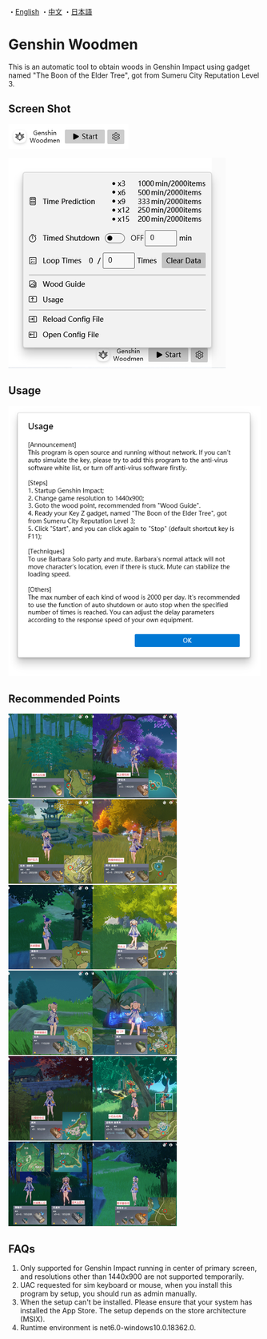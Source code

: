 ・[English](README.md) ・[中文](README.zh.md) ・[日本語](README.jp.md)

# Genshin Woodmen

This is an automatic tool to obtain woods in Genshin Impact using gadget named "The Boon of the Elder Tree", got from Sumeru City Reputation Level 3.

## Screen Shot

![](assets/image1.en.png)

![](assets/image2.en.png)

## Usage

![](assets/image3.en.png)

## Recommended Points

![usage](src/GenshinWoodmen/Resources/usage.jpg)



## FAQs

1. Only supported for Genshin Impact running in center of primary screen, and resolutions other than 1440x900 are not supported temporarily.
2. UAC requested for sim keyboard or mouse, when you install this program by setup, you should run as admin manually.
3. When the setup can't be installed. Please ensure that your system has installed the App Store. The setup depends on the store architecture (MSIX).
4. Runtime environment is net6.0-windows10.0.18362.0.

